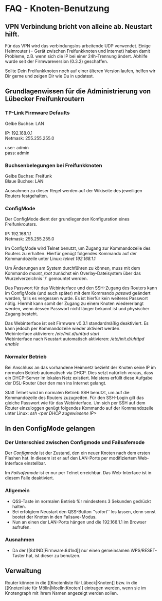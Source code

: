 # FAQ - Knoten-Benutzung

## VPN Verbindung bricht von alleine ab. Neustart hilft.

Für das VPN wird das verbindungslos arbeitende UDP verwendet. Einige Heimrouter (= Gerät zwischen Freifunkknoten und Internet) haben damit Probleme, z.B. wenn sich die IP bei einer 24h-Trennung ändert. Abhilfe wurde seit der Firmwareversion (0.3.2) geschaffen. 

Sollte Dein Freifunkknoten noch auf einer älteren Version laufen, helfen wir Dir gerne und zeigen Dir wie Du in updatest.


## Grundlagenwissen für die Administrierung von Lübecker Freifunkroutern
### TP-Link Firmware Defaults
Gelbe Buchse: LAN

IP: 192.168.0.1<br />
Netmask: 255.255.255.0

user: admin<br />
pass: admin


### Buchsenbelegungen bei Freifunkknoten
Gelbe Buchse: Freifunk<br />
Blaue Buchse: LAN

Ausnahmen zu dieser Regel werden auf der Wikiseite des jeweiligen Routers festgehalten.

### ConfigMode
Der ConfigMode dient der grundlegenden Konfiguration eines Freifunkrouters.

IP: 192.168.1.1<br />
Netmask: 255.255.255.0

Im ConfigMode wird Telnet benutzt, um Zugang zur Kommandozeile des Routers zu erhalten.
Hierfür genügt folgendes Kommando auf der Kommandozeile unter Linux: *telnet 192.168.1.1*

Um Änderungen am System durchführen zu können, muss mit dem Kommando *mount_root* zunächst ein Overlay-Dateisystem über das Wurzelverzeichnis '/' gemountet werden.

Das Passwort für das Webinterface und den SSH-Zugang des Routers kann im ConfigMode (und auch später) mit dem Kommando *passwd* geändert werden, falls es vergessen wurde. Es ist hierfür kein weiteres Passwort nötig. Hiermit kann somit der Zugang zu einem Knoten wiedererlangt werden, wenn dessen Passwort nicht länger bekannt ist und physischer Zugang besteht.

Das Webinterface ist seit Firmware v0.3.1 standardmäßig deaktiviert. Es kann jedoch per Kommandozeile wieder aktiviert werden.<br />
Webinterface aktivieren: */etc/init.d/uhttpd start*<br />
Webinterface nach Neustart automatisch aktivieren: */etc/init.d/uhttpd enable*

### Normaler Betrieb
Bei Anschluss an das vorhandene Heimnetz bezieht der Knoten seine IP im normalen Betrieb automatisch via DHCP. Dies setzt natürlich voraus, dass ein DHCP-Server im lokalen Netz existiert. Meistens erfüllt diese Aufgabe der DSL-Router über den man ins Internet gelangt.

Statt Telnet wird im normalen Betrieb SSH benutzt, um auf die Kommandozeile des Routers zuzugreifen. Für den SSH-Login gilt das gleiche Passwort wie für das Webinterface. Um sich per SSH auf dem Router einzuloggen genügt folgendes Kommando auf der Kommandozeile unter Linux: *ssh &lt;per DHCP zugewiesene IP&gt;*


## In den ConfigMode gelangen

### Der Unterschied zwischen Configmode und Failsafemode
Der _Configmode_ ist der Zustand, den ein neuer Knoten nach dem ersten Flashen hat.
In diesem ist er auf den LAN-Ports per modifiziertem Web-Interface einstellbar.

Im _Failsafemode_ ist er nur per Telnet erreichbar.
Das Web-Interface ist in diesem Falle deaktiviert.

### Allgemein
* QSS-Taste im normalen Betrieb für mindestens 3 Sekunden gedrückt halten.
* Bei erfolgtem Neustart den QSS-Button ''sofort'' los lassen, denn sonst bootet der Knoten in den Failsave-Modus.
* Nun an einen der LAN-Ports hängen und die 192.168.1.1 im Browser aufrufen.

### Ausnahmen
* Da der [[841ND|Firmware:841nd]] nur einen gemeinsamen WPS/RESET-Taster hat, ist dieser zu benutzen.

## Verwaltung
Router können in die [[Knotenliste für Lübeck|Knoten]] bzw. in die [[Knotenliste für Mölln|Moelln:Knoten]] eintragen werden, wenn sie im Knotengraph mit ihrem Namen angezeigt werden sollen.
